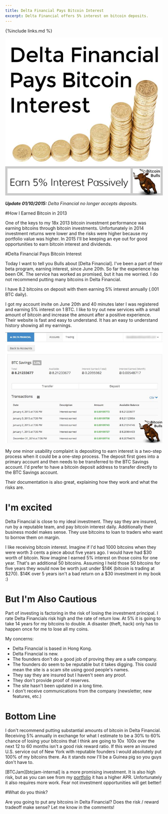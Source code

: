 ```yaml
---
title: Delta Financial Pays Bitcoin Interest
excerpt: Delta Financial offers 5% interest on bitcoin deposits.
---
```


{%include links.md %}

![Delta Financial Pays Bitcoin Interest](/images/delta-financial-pays-bitcoin-interest.jpg "Delta Financial Pays Bitcoin Interest")


***Update 01/10/2015:** Delta Financial no longer accepts deposits.*


#How I Earned Bitcoin in 2013

One of the keys to my 18x 2013 bitcoin investment performance was earning bitcoins through bitcoin investments. Unfortunately in 2014 investment returns were lower and the risks were higher because my portfolio value was higher. In 2015 I'll be keeping an eye out for good opportunities to earn bitcoin interest and dividends.

#Delta Financial Pays Bitcoin Interest

Today I want to tell you Bulls about [Delta Financial]. I've been a part of their beta program, earning interest, since June 20th. So far the experience has been OK. The service has worked as promised, but it has me worried. I do not recommend putting many bitcoins in Delta Financial.

I have 8.2 bitcoins on deposit with them earning 5% interest annually (.001 BTC daily).

I got my account invite on June 20th and 40 minutes later I was registered and earning 5% interest on 1 BTC. I like to try out new services with a small amount of bitcoin and increase the amount after a positive experience. Their website is fast and easy to understand. It has an easy to understand history showing all my earnings.

![Delta Financial account history](/images/delta-financial-account-history.jpg "Delta Financial account history")

My one minor usability complaint is depositing to earn interest is a two­-step process when it could be a one-step process. The deposit first goes into a primary account and then needs to be transferred to the BTC Savings account. I'd prefer to have a bitcoin deposit address to transfer directly to the BTC Savings account.

Their documentation is also great, explaining how they work and what the risks are.

# I'm excited

Delta Financial is close to my ideal investment. They say they are insured, run by a reputable team, and pay bitcoin interest daily. Additionally their business model makes sense. They use bitcoins to loan to traders who want to borrow them on margin.

I like receiving bitcoin interest. Imagine if I'd had 1000 bitcoins when they were worth 3 cents a piece about five years ago. I would have had $30 worth of bitcoin. Now imagine I earned 5% interest on those coins for one year. That's an additional 50 bitcoins. Assuming I held those 50 bitcoins for five years they would now be worth just under $14K (bitcoin is trading at $270). $14K over 5 years isn't a bad return on a $30 investment in my book :)

# But I'm Also Cautious

Part of investing is factoring in the risk of losing the investment principal. I rate Delta Financials risk high and the rate of return low. At 5% it is going to take 14 years for my bitcoins to double. A disaster (theft, hack) only has to happen once for me to lose all my coins.

My concerns:

* Delta Financial is based in Hong Kong.
* Delta Financial is new.
* The founders don't do a good job of proving they are a safe company.
* The founders do seem to be reputable but it takes digging. This could mean the site is a scam site using good people's names.
* They say they are insured but I haven't seen any proof.
* They don't provide proof of reserves.
* The site hasn't been updated in a long time.
* I don't receive communications from the company (newsletter, new features, etc.)

# Bottom Line
I don't recommend putting substantial amounts of bitcoin in Delta Financial. Receiving 5% annually in exchange for what I estimate to be a 30% ­to 60% chance of losing your bitcoins that I think are going to 10x ­ 100x over the next 12 to 60 months isn't a good risk reward ratio.
If this were an insured U.S. service out of New York with reputable founders I would absolutely put 100% of my bitcoins there. As it stands now I'll be a Guinea pig so you guys don't have to.

[BTCJam][btcjam-internal] is a more promising investment. It is also high risk, but as you can see from my [portfolio](/portfolio) it has a higher APR. Unfortunately it also requires more work. Fear not investment opportunities will get better!

#What do you think? 

Are you going to put any bitcoins in Delta Financial? Does the risk / reward tradeoff make sense? Let me know in the comments!